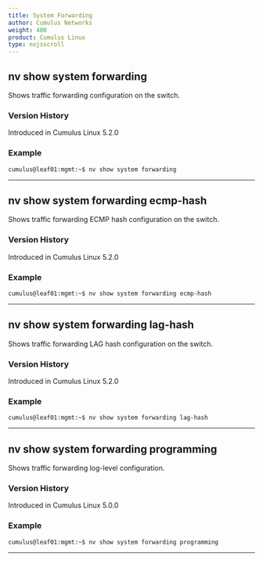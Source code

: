 ```yaml
---
title: System Forwarding
author: Cumulus Networks
weight: 400
product: Cumulus Linux
type: nojsscroll
---
```

## nv show system forwarding

Shows traffic forwarding configuration on the switch.

### Version History

Introduced in Cumulus Linux 5.2.0

### Example

```
cumulus@leaf01:mgmt:~$ nv show system forwarding
```

- - -

## nv show system forwarding ecmp-hash

Shows traffic forwarding ECMP hash configuration on the switch.

### Version History

Introduced in Cumulus Linux 5.2.0

### Example

```
cumulus@leaf01:mgmt:~$ nv show system forwarding ecmp-hash
```

- - -

## nv show system forwarding lag-hash

Shows traffic forwarding LAG hash configuration on the switch.

### Version History

Introduced in Cumulus Linux 5.2.0

### Example

```
cumulus@leaf01:mgmt:~$ nv show system forwarding lag-hash
```

- - -

## nv show system forwarding programming

Shows traffic forwarding log-level configuration.

### Version History

Introduced in Cumulus Linux 5.0.0

### Example

```
cumulus@leaf01:mgmt:~$ nv show system forwarding programming
```

- - -
